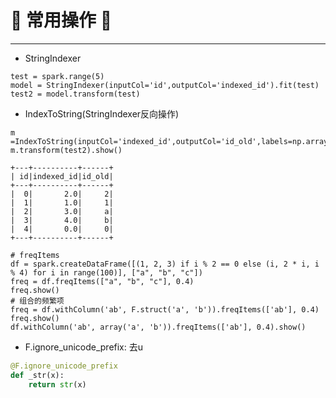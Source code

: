 # :rocket: 常用操作 :facepunch:
---
- StringIndexer
```
test = spark.range(5)
model = StringIndexer(inputCol='id',outputCol='indexed_id').fit(test)
test2 = model.transform(test)
```
- IndexToString(StringIndexer反向操作)
```
m =IndexToString(inputCol='indexed_id',outputCol='id_old',labels=np.array(['0','1','2','a','b']))
m.transform(test2).show()
```
```
+---+----------+------+
| id|indexed_id|id_old|
+---+----------+------+
|  0|       2.0|     2|
|  1|       1.0|     1|
|  2|       3.0|     a|
|  3|       4.0|     b|
|  4|       0.0|     0|
+---+----------+------+
```
```
# freqItems
df = spark.createDataFrame([(1, 2, 3) if i % 2 == 0 else (i, 2 * i, i % 4) for i in range(100)], ["a", "b", "c"])
freq = df.freqItems(["a", "b", "c"], 0.4)
freq.show()
# 组合的频繁项
freq = df.withColumn('ab', F.struct('a', 'b')).freqItems(['ab'], 0.4)
freq.show()
df.withColumn('ab', array('a', 'b')).freqItems(['ab'], 0.4).show()
```
- F.ignore_unicode_prefix: 去u
```python
@F.ignore_unicode_prefix
def _str(x):
    return str(x)
```
